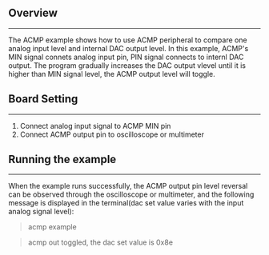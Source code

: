 ## Overview
***
The ACMP example shows how to use ACMP peripheral to compare one analog input level and internal DAC output level.
In this example, ACMP's MIN signal connets analog input pin, PIN signal connects to internl DAC output. The program gradually increases the DAC output vlevel until it is higher than MIN signal level, the ACMP output level will toggle.

## Board Setting
***
1. Connect analog input signal to ACMP MIN pin
2. Connect ACMP output pin to oscilloscope or multimeter

## Running the example
***
When the example runs successfully, the ACMP output pin level reversal can be observed through the oscilloscope or multimeter, and the following message is displayed in the terminal(dac set value varies with the input analog signal level):
> acmp example

> acmp out toggled, the dac set value is 0x8e


